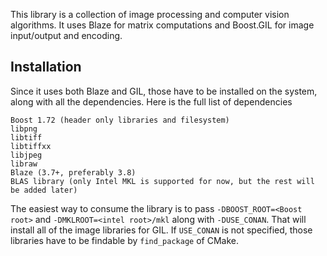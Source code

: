 This library is a collection of image processing and computer vision algorithms. It uses Blaze for matrix computations and Boost.GIL for image input/output and encoding. 

## Installation

Since it uses both Blaze and GIL, those have to be installed on the system, along with all the dependencies. Here is the full list of dependencies

```
Boost 1.72 (header only libraries and filesystem)
libpng
libtiff
libtiffxx
libjpeg
libraw
Blaze (3.7+, preferably 3.8)
BLAS library (only Intel MKL is supported for now, but the rest will be added later)
```

The easiest way to consume the library is to pass `-DBOOST_ROOT=<Boost root>` and `-DMKLROOT=<intel root>/mkl` along with `-DUSE_CONAN`. That will install all of the image libraries for GIL. If `USE_CONAN` is not specified, those libraries have to be findable by `find_package` of CMake.


